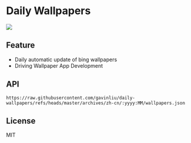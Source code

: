 # Daily Wallpapers
  
![](https://www.bing.com/th?id=OHR.PlumParakeet_ZH-CN0311942558_UHD.jpg)

## Feature

- Daily automatic update of bing wallpapers
- Driving Wallpaper App Development

## API

```
https://raw.githubusercontent.com/gavinliu/daily-wallpapers/refs/heads/master/archives/zh-cn/:yyyy:MM/wallpapers.json
```

## License

MIT
  